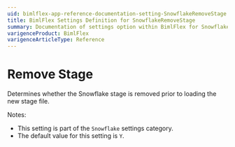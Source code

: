 ```yaml
---
uid: bimlflex-app-reference-documentation-setting-SnowflakeRemoveStage
title: BimlFlex Settings Definition for SnowflakeRemoveStage
summary: Documentation of settings option within BimlFlex for SnowflakeRemoveStage
varigenceProduct: BimlFlex
varigenceArticleType: Reference
---
```


# Remove Stage

Determines whether the Snowflake stage is removed prior to loading the new stage file.

Notes:

* This setting is part of the `Snowflake` settings category.
* The default value for this setting is `Y`.
